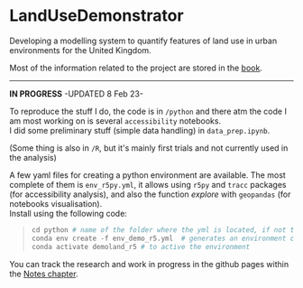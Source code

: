 # LandUseDemonstrator
Developing a modelling system to quantify features of land use in urban environments for the United Kingdom.

Most of the information related to the project are stored in the [book](https://ciupava.github.io/LandUseDemonstrator/).

---

**IN PROGRESS** -UPDATED 8 Feb 23-

To reproduce the stuff I do, the code is in `/python` and there atm the code I am most working on is several `accessibility` notebooks.<br/>I did some preliminary stuff (simple data handling) in `data_prep.ipynb`.

(Some thing is also in `/R`, but it's mainly first trials and not currently used in the analysis)

A few yaml files for creating a python environment are available. The most complete of them is `env_r5py.yml`, it allows using `r5py` and `tracc` packages (for accessibility analysis), and also the function _explore_ with `geopandas` (for notebooks visualisation). <br/> Install using the following code:

> ```python
> cd python # name of the folder where the yml is located, if not there yet
> conda env create -f env_demo_r5.yml  # generates an environment called "demoland_r5"
> conda activate demoland_r5 # to active the environment

You can track the research and work in progress in the github pages within the [Notes chapter](https://ciupava.github.io/LandUseDemonstrator/notes.html).